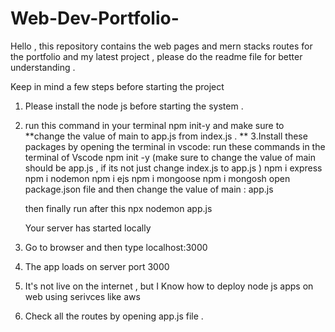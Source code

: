 # Web-Dev-Portfolio-
Hello , this repository contains the web pages and mern stacks routes for the portfolio and my latest project , please do the readme file for better understanding .  


Keep in mind a few steps before starting the project 
1. Please install the node js before starting the system .
2. run this command in your terminal npm init-y and make sure to **change the value of main to app.js from index.js .
**
3.Install these packages by opening the terminal in vscode:
    run these commands in the terminal of Vscode
   npm init -y (make sure to change the value of main should be app.js , if its not just change index.js to app.js )
   npm i express
   npm i nodemon
   npm i ejs
   npm i mongoose
   npm i mongosh
   open package.json file and then change the value of main : app.js

   then finally run after this
   npx nodemon app.js

   Your server has started locally

4. Go to browser and then type localhost:3000
5. The app loads on server port 3000
6. It's not live on the internet , but I Know how to deploy node js apps on web using serivces like aws
7. Check all the routes by opening app.js file .

   

